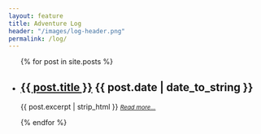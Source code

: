 ```yaml
---
layout: feature
title: Adventure Log
header: "/images/log-header.png"
permalink: /log/
---
```


<ul class="post-list">
    {% for post in site.posts %}
        <li>
            <h2>
                <a class="page-heading" href="{{ post.url | prepend: site.baseurl }}">{{ post.title }}</a> <span class="post-meta">{{ post.date | date_to_string }}</span>
            </h2>
            <p class="post-blurb">{{ post.excerpt | strip_html }} <a href="{{ post.url }}"><i><small>Read more...</small></i></a></p>
        </li>
    {% endfor %}
</ul>
